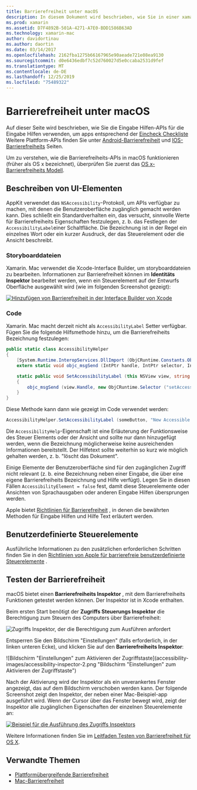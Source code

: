 ```yaml
---
title: Barrierefreiheit unter macOS
description: In diesem Dokument wird beschrieben, wie Sie in einer xamarin. Mac-app mit den Funktionen für die macOS-Barrierefreiheit arbeiten. Es wird erläutert, wie Benutzeroberflächen Elemente in Storyboards und Code, benutzerdefinierten Steuerelementen und das Testen der Barrierefreiheit beschrieben werden
ms.prod: xamarin
ms.assetid: D7F4892B-501A-4271-A7E0-BDD1586B63AD
ms.technology: xamarin-mac
author: davidortinau
ms.author: daortin
ms.date: 03/14/2017
ms.openlocfilehash: 2162fba1275b66167965e90aeade721e08ea9130
ms.sourcegitcommit: d0e6436edbf7c52d760027d5e0ccaba2531d9fef
ms.translationtype: MT
ms.contentlocale: de-DE
ms.lasthandoff: 12/25/2019
ms.locfileid: "75489322"
---
```

# <a name="accessibility-on-macos"></a>Barrierefreiheit unter macOS

Auf dieser Seite wird beschrieben, wie Sie die Eingabe Hilfen-APIs für die Eingabe Hilfen verwenden, um apps entsprechend der [Eincheck Checkliste](~/cross-platform/app-fundamentals/accessibility.md)
Weitere Plattform-APIs finden Sie unter [Android-Barrierefreiheit](~/android/app-fundamentals/accessibility.md) und [IOS-Barrierefreiheits](~/ios/app-fundamentals/accessibility.md) Seiten.

Um zu verstehen, wie die Barrierefreiheits-APIs in macOS funktionieren (früher als OS x bezeichnet), überprüfen Sie zuerst das [OS x-Barrierefreiheits Modell](https://developer.apple.com/library/mac/documentation/Accessibility/Conceptual/AccessibilityMacOSX/OSXAXmodel.html).

## <a name="describing-ui-elements"></a>Beschreiben von UI-Elementen

AppKit verwendet das `NSAccessibility`-Protokoll, um APIs verfügbar zu machen, mit denen die Benutzeroberfläche zugänglich gemacht werden kann. Dies schließt ein Standardverhalten ein, das versucht, sinnvolle Werte für Barrierefreiheits Eigenschaften festzulegen, z. b. das Festlegen der `AccessibilityLabel`einer Schaltfläche. Die Bezeichnung ist in der Regel ein einzelnes Wort oder ein kurzer Ausdruck, der das Steuerelement oder die Ansicht beschreibt.

### <a name="storyboard-files"></a>Storyboarddateien

Xamarin. Mac verwendet die Xcode-Interface Builder, um storyboarddateien zu bearbeiten.
Informationen zur Barrierefreiheit können im **Identitäts Inspektor** bearbeitet werden, wenn ein Steuerelement auf der Entwurfs Oberfläche ausgewählt wird (wie im folgenden Screenshot gezeigt):

[![Hinzufügen von Barrierefreiheit in der Interface Builder von Xcode](accessibility-images/xcode.png "Hinzufügen von Barrierefreiheit in der Interface Builder von Xcode")](accessibility-images/xcode-large.png#lightbox)

### <a name="code"></a>Code

Xamarin. Mac macht derzeit nicht als `AccessibilityLabel` Setter verfügbar.  Fügen Sie die folgende Hilfsmethode hinzu, um die Barrierefreiheits Bezeichnung festzulegen:

```csharp
public static class AccessibilityHelper
{
    [System.Runtime.InteropServices.DllImport (ObjCRuntime.Constants.ObjectiveCLibrary)]
    extern static void objc_msgSend (IntPtr handle, IntPtr selector, IntPtr label);

    static public void SetAccessibilityLabel (this NSView view, string value)
    {
        objc_msgSend (view.Handle, new ObjCRuntime.Selector ("setAccessibilityLabel:").Handle, new NSString (value).Handle);
    }
}
```

Diese Methode kann dann wie gezeigt im Code verwendet werden:

```csharp
AccessibilityHelper.SetAccessibilityLabel (someButton, "New Accessible Description");
```

Die `AccessibilityHelp`-Eigenschaft ist eine Erläuterung der Funktionsweise des Steuer Elements oder der Ansicht und sollte nur dann hinzugefügt werden, wenn die Bezeichnung möglicherweise keine ausreichenden Informationen bereitstellt. Der Hilfetext sollte weiterhin so kurz wie möglich gehalten werden, z. b. "löscht das Dokument".

Einige Elemente der Benutzeroberfläche sind für den zugänglichen Zugriff nicht relevant (z. b. eine Bezeichnung neben einer Eingabe, die über eine eigene Barrierefreiheits Bezeichnung und Hilfe verfügt).
Legen Sie in diesen Fällen `AccessibilityElement = false` fest, damit diese Steuerelemente oder Ansichten von Sprachausgaben oder anderen Eingabe Hilfen übersprungen werden.

Apple bietet [Richtlinien für Barrierefreiheit](https://developer.apple.com/library/mac/documentation/Accessibility/Conceptual/AccessibilityMacOSX/EnhancingtheAccessibilityofStandardAppKitControls.html) , in denen die bewährten Methoden für Eingabe Hilfen und Hilfe Text erläutert werden.

## <a name="custom-controls"></a>Benutzerdefinierte Steuerelemente

Ausführliche Informationen zu den zusätzlichen erforderlichen Schritten finden Sie in den [Richtlinien von Apple für barrierefreie benutzerdefinierte Steuerelemente](https://developer.apple.com/library/mac/documentation/Accessibility/Conceptual/AccessibilityMacOSX/ImplementingAccessibilityforCustomControls.html) .

## <a name="testing-accessibility"></a>Testen der Barrierefreiheit

macOS bietet einen **Barrierefreiheits Inspektor** , mit dem Barrierefreiheits Funktionen getestet werden können. Der Inspektor ist in Xcode enthalten.

Beim ersten Start benötigt der **Zugriffs Steuerungs Inspektor** die Berechtigung zum Steuern des Computers über Barrierefreiheit:

![Zugriffs Inspektor, der die Berechtigung zum Ausführen anfordert](accessibility-images/accessibility-inspector-1.png "Zugriffs Inspektor, der die Berechtigung zum Ausführen anfordert")

Entsperren Sie den Bildschirm "Einstellungen" (falls erforderlich, in der linken unteren Ecke), und klicken Sie auf den **Barrierefreiheits Inspektor**:

![Bildschirm "Einstellungen" zum Aktivieren der Zugriffstaste](accessibility-images/accessibility-inspector-2.png "Bildschirm "Einstellungen" zum Aktivieren der Zugriffstaste")

Nach der Aktivierung wird der Inspektor als ein unverankertes Fenster angezeigt, das auf dem Bildschirm verschoben werden kann. Der folgende Screenshot zeigt den Inspektor, der neben einer Mac-Beispiel-app ausgeführt wird. Wenn der Cursor über das Fenster bewegt wird, zeigt der Inspektor alle zugänglichen Eigenschaften der einzelnen Steuerelemente an:

[![Beispiel für die Ausführung des Zugriffs Inspektors](accessibility-images/accessibility-example.png "Beispiel für die Ausführung des Zugriffs Inspektors")](accessibility-images/accessibility-example-large.png#lightbox)

Weitere Informationen finden Sie im [Leitfaden Testen von Barrierefreiheit für OS X](https://developer.apple.com/library/mac/documentation/Accessibility/Conceptual/AccessibilityMacOSX/OSXAXTestingApps.html).

## <a name="related-links"></a>Verwandte Themen

- [Plattformübergreifende Barrierefreiheit](~/cross-platform/app-fundamentals/accessibility.md)
- [Mac-Barrierefreiheit](https://www.apple.com/accessibility/mac/)
